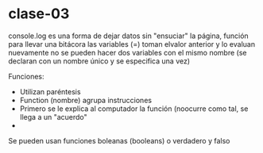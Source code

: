 # clase-03

console.log es una forma de dejar datos sin "ensuciar" la página, función para llevar una bitácora
las variables (=) toman elvalor anterior y lo evaluan nuevamente 
no se pueden hacer dos variables con el mismo nombre (se declaran con un nombre único y se especifica una vez)

Funciones:
- Utilizan paréntesis 
- Function (nombre) agrupa instrucciones
- Primero se le explica al computador la función (noocurre como tal, se llega a un "acuerdo"
- 

Se pueden usan funciones boleanas (booleans) o verdadero y falso
